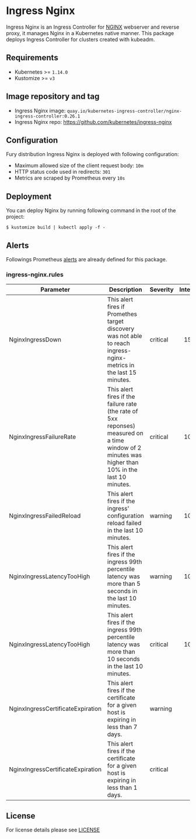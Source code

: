 # Ingress Nginx

Ingress Nginx is an Ingress Controller for [NGINX](https://nginx.org) webserver and reverse proxy, it manages Nginx in a Kubernetes native manner. This package deploys Ingress Controller for clusters created with kubeadm.


## Requirements

- Kubernetes >= `1.14.0`
- Kustomize >= `v3`


## Image repository and tag

* Ingress Nginx image: `quay.io/kubernetes-ingress-controller/nginx-ingress-controller:0.26.1`
* Ingress Nginx repo: https://github.com/kubernetes/ingress-nginx


## Configuration

Fury distribution Ingress Nginx is deployed with following configuration:

- Maximum allowed size of the client request body: `10m`
- HTTP status code used in redirects: `301`
- Metrics are scraped by Prometheus every `10s`


## Deployment

You can deploy Nginx by running following command in the root of the project:

`$ kustomize build | kubectl apply -f -`


## Alerts

Followings Prometheus [alerts](https://prometheus.io/docs/prometheus/latest/configuration/alerting_rules/) are already defined for this package. 
 
### ingress-nginx.rules  
| Parameter | Description | Severity | Interval | 
|------|-------------|----------|:-----:|
| NginxIngressDown | This alert fires if Promethes target discovery was not able to reach ingress-nginx-metrics in the last 15 minutes. | critical | 15m |
| NginxIngressFailureRate | This alert fires if the failure rate (the rate of 5xx reponses) measured on a time window of 2 minutes was higher than 10% in the last 10 minutes. | critical | 10m |
| NginxIngressFailedReload | This alert fires if the ingress' configuration reload failed in the last 10 minutes. | warning | 10m |
| NginxIngressLatencyTooHigh | This alert fires if the ingress 99th percentile latency was more than 5 seconds in the last 10 minutes. | warning | 10m |
| NginxIngressLatencyTooHigh | This alert fires if the ingress 99th percentile latency was more than 10 seconds in the last 10 minutes. | critical | 10m |
| NginxIngressCertificateExpiration | This alert fires if the certificate for a given host is expiring in less than 7 days. | warning |  |
| NginxIngressCertificateExpiration | This alert fires if the certificate for a given host is expiring in less than 1 days. | critical |  |


## License

For license details please see [LICENSE](https://sighup.io/fury/license) 
